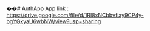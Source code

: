 ��#   A u t h A p p 
 
App link : https://drive.google.com/file/d/1RI8xNCbbvfiay9CP4y-bgYGkyaU6wbNW/view?usp=sharing
 
